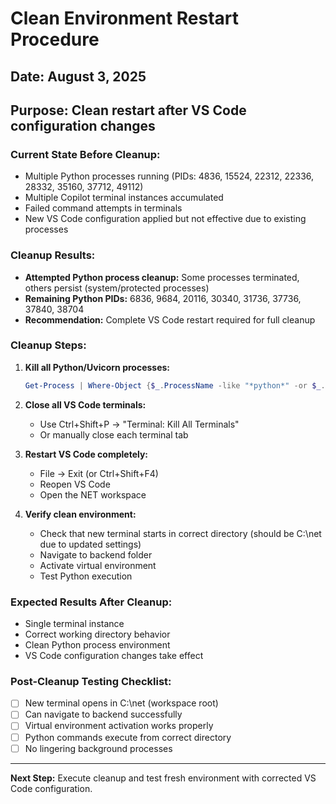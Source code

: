 # Clean Environment Restart Procedure

## Date: August 3, 2025
## Purpose: Clean restart after VS Code configuration changes

### Current State Before Cleanup:
- Multiple Python processes running (PIDs: 4836, 15524, 22312, 22336, 28332, 35160, 37712, 49112)
- Multiple Copilot terminal instances accumulated
- Failed command attempts in terminals
- New VS Code configuration applied but not effective due to existing processes

### Cleanup Results:
- **Attempted Python process cleanup:** Some processes terminated, others persist (system/protected processes)
- **Remaining Python PIDs:** 6836, 9684, 20116, 30340, 31736, 37736, 37840, 38704
- **Recommendation:** Complete VS Code restart required for full cleanup

### Cleanup Steps:

1. **Kill all Python/Uvicorn processes:**
   ```powershell
   Get-Process | Where-Object {$_.ProcessName -like "*python*" -or $_.ProcessName -like "*uvicorn*"} | Stop-Process -Force
   ```

2. **Close all VS Code terminals:**
   - Use Ctrl+Shift+P → "Terminal: Kill All Terminals"
   - Or manually close each terminal tab

3. **Restart VS Code completely:**
   - File → Exit (or Ctrl+Shift+F4)
   - Reopen VS Code
   - Open the NET workspace

4. **Verify clean environment:**
   - Check that new terminal starts in correct directory (should be C:\net due to updated settings)
   - Navigate to backend folder
   - Activate virtual environment
   - Test Python execution

### Expected Results After Cleanup:
- Single terminal instance
- Correct working directory behavior
- Clean Python process environment
- VS Code configuration changes take effect

### Post-Cleanup Testing Checklist:
- [ ] New terminal opens in C:\net (workspace root)
- [ ] Can navigate to backend successfully
- [ ] Virtual environment activation works properly
- [ ] Python commands execute from correct directory
- [ ] No lingering background processes

---

**Next Step:** Execute cleanup and test fresh environment with corrected VS Code configuration.
